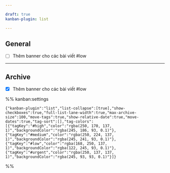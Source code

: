 ```yaml
---

draft: true
kanban-plugin: list

---
```


## General

- [ ] Thêm banner cho các bài viết #low


***

## Archive

- [x] Thêm banner cho các bài viết #low

%% kanban:settings
```
{"kanban-plugin":"list","list-collapse":[true],"show-checkboxes":true,"full-list-lane-width":true,"max-archive-size":100,"move-tags":true,"show-relative-date":true,"move-dates":true,"tag-sort":[],"tag-colors":[{"tagKey":"#high","color":"rgba(250, 170, 137, 1)","backgroundColor":"rgba(245, 186, 93, 0.1)"},{"tagKey":"#medium","color":"rgba(250, 224, 137, 1)","backgroundColor":"rgba(245, 241, 93, 0.1)"},{"tagKey":"#low","color":"rgba(168, 250, 137, 1)","backgroundColor":"rgba(122, 245, 93, 0.1)"},{"tagKey":"#urgent","color":"rgba(250, 137, 137, 1)","backgroundColor":"rgba(245, 93, 93, 0.1)"}]}
```
%%